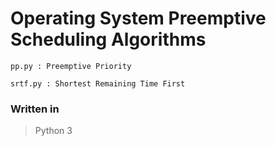 # Operating System Preemptive Scheduling Algorithms
```
pp.py : Preemptive Priority

srtf.py : Shortest Remaining Time First
```
### Written in 
> Python 3
